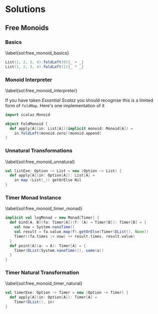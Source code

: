 # Solutions

## Free Monoids

### Basics
\label{sol:free_monoid_basics}

```scala
List(1, 2, 3, 4).foldLeft(0){_ + _}
List(1, 2, 3, 4).foldLeft(1){_ * _}
```

### Monoid Interpreter
\label{sol:free_monoid_interpreter}

If you have taken *Essential Scalaz* you should recognise this is a limited form of `foldMap`. Here's one implementation of it

```scala
import scalaz.Monoid

object FoldMonoid {
  def apply[A](in: List[A])(implicit monoid: Monoid[A]) =
    in.foldLeft(monoid.zero)(monoid.append)
}
```

### Unnatural Transformations
\label{sol:free_monoid_unnatural}

```scala
val listExe: Option ~> List = new (Option ~> List) {
  def apply[A](in: Option[A]): List[A] =
    in map (List(_)) getOrElse Nil
}
```

### Timer Monad Instance
\label{sol:free_monoid_timer_monad}

```scala
implicit val logMonad = new Monad[Timer] {
  def bind[A, B](fa: Timer[A])(f: (A) ⇒ Timer[B]): Timer[B] = {
    val now = System.nanoTime()
    val result = fa.value.map(f).getOrElse(Timer(DList(), None))
    Timer((fa.times :+ now) ++ result.times, result.value)
  }
  def point[A](a: ⇒ A): Timer[A] = {
    Timer(DList(System.nanoTime()), some(a))
  }
}
```

### Timer Natural Transformation
\label{sol:free_monoid_timer_natural}

```scala
val timerExe: Option ~> Timer = new (Option ~> Timer) {
  def apply[A](in: Option[A]): Timer[A] =
    Timer(DList(), in)
}
```
